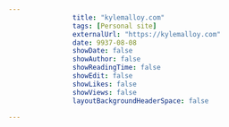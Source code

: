 ---
                title: "kylemalloy.com"
                tags: [Personal site]
                externalUrl: "https://kylemalloy.com"
                date: 9937-08-08
                showDate: false
                showAuthor: false
                showReadingTime: false
                showEdit: false
                showLikes: false
                showViews: false
                layoutBackgroundHeaderSpace: false
                ---
